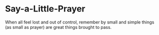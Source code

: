 # Say-a-Little-Prayer
When all feel lost and out of control, remember by small and simple things (as small as prayer) are great things brought to pass.
